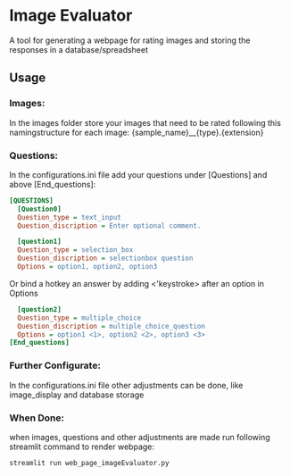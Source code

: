 # Image Evaluator
A tool for generating a webpage for rating images and storing the responses in a database/spreadsheet

## Usage
### Images:
In the images folder store your images that need to be rated following this namingstructure for each image:
  {sample_name}__{type}.{extension}
### Questions:
In the configurations.ini file add your questions under [Questions] and above [End_questions]:
```ini
[QUESTIONS]
  [Question0]
  Question_type = text_input
  Question_discription = Enter optional comment.

  [question1]
  Question_type = selection_box
  Question_discription = selectionbox question
  Options = option1, option2, option3
```
Or bind a hotkey an answer by adding <'keystroke> after an option in Options
```ini
  [question2]
  Question_type = multiple_choice
  Question_discription = multiple_choice_question
  Options = option1 <1>, option2 <2>, option3 <3>
[End_questions]

```
### Further Configurate:
In the configurations.ini file other adjustments can be done,
like image_display and database storage

### When Done:
when images, questions and other adjustments are made run following streamlit command to render webpage:
```bash
streamlit run web_page_imageEvaluator.py
```
